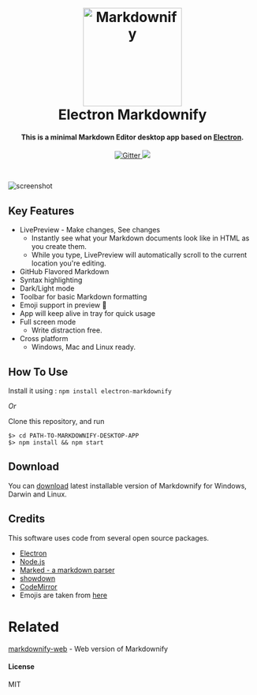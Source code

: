 
<h1 align="center">
  <br>
  <a href="http://www.amitmerchant.com/electron-markdownify"><img src="https://raw.githubusercontent.com/amitmerchant1990/electron-markdownify/master/img/markdownify.png" alt="Markdownify" width="200"></a>
  <br>
  Electron Markdownify
  <br>
</h1>

<h4 align="center">This is a minimal Markdown Editor desktop app based on <a href="http://electron.atom.io" target="_blank">Electron</a>.</h4>

<p align="center">
  <a href="https://badge.fury.io/js/electron-markdownify">
    <img src="https://badge.fury.io/js/electron-markdownify.svg"
         alt="Gitter">
  </a>
  <a href="https://gitter.im/amitmerchant1990/electron-markdownify"><img src="https://badges.gitter.im/amitmerchant1990/electron-markdownify.svg"></a>
</p>
<br>

![screenshot](https://raw.githubusercontent.com/amitmerchant1990/electron-markdownify/master/img/markdownify.gif)

## Key Features

* LivePreview - Make changes, See changes
  - Instantly see what your Markdown documents look like in HTML as you create them.
  - While you type, LivePreview will automatically scroll to the current location you're editing.
* GitHub Flavored Markdown  
* Syntax highlighting
* Dark/Light mode
* Toolbar for basic Markdown formatting
* Emoji support in preview :tada:
* App will keep alive in tray for quick usage
* Full screen mode
  - Write distraction free.
* Cross platform
  - Windows, Mac and Linux ready.

## How To Use

Install it using : `npm install electron-markdownify`

*Or*

Clone this repository, and run

```
$> cd PATH-TO-MARKDOWNIFY-DESKTOP-APP
$> npm install && npm start
```

## Download

You can [download](https://github.com/amitmerchant1990/electron-markdownify/releases/tag/v1.1.6) latest installable version of Markdownify for Windows, Darwin and Linux.

## Credits

This software uses code from several open source packages.

- [Electron](http://electron.atom.io/)
- [Node.js](https://nodejs.org/)
- [Marked - a markdown parser](https://github.com/chjj/marked)
- [showdown](http://showdownjs.github.io/showdown/)
- [CodeMirror](http://codemirror.net/)
- Emojis are taken from [here](https://github.com/arvida/emoji-cheat-sheet.com)

# Related

[markdownify-web](https://github.com/amitmerchant1990/markdownify-web) - Web version of Markdownify

#### License

MIT

